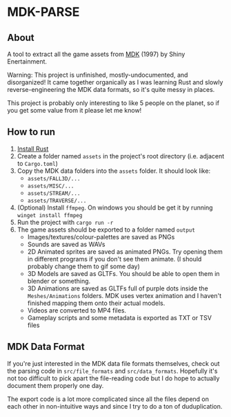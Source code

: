 # MDK-PARSE

## About
A tool to extract all the game assets from [MDK](https://en.wikipedia.org/wiki/MDK) (1997) by Shiny Enertainment.

Warning: This project is unfinished, mostly-undocumented, and disorganized!  It came together organically as I was learning Rust and slowly reverse-engineering the MDK data formats, so it's quite messy in places.

This project is probably only interesting to like 5 people on the planet, so if you get some value from it please let me know!

## How to run
1. [Install Rust](https://www.rust-lang.org/learn/get-started)
2. Create a folder named `assets` in the project's root directory (i.e. adjacent to `Cargo.toml`)
3. Copy the MDK data folders into the `assets` folder.  It should look like:
	* `assets/FALL3D/...`
	* `assets/MISC/...`
	* `assets/STREAM/...`
	* `assets/TRAVERSE/...`
4. (Optional) Install `ffmpeg`.  On windows you should be get it by running `winget install ffmpeg`
5. Run the project with `cargo run -r`
6. The game assets should be exported to a folder named `output`
	* Images/textures/colour-palettes are saved as PNGs
	* Sounds are saved as WAVs
	* 2D Animated sprites are saved as animated PNGs.  Try opening them in different programs if you don't see them animate.  (I should probably change them to gif some day)
	* 3D Models are saved as GLTFs.  You should be able to open them in blender or something.
	* 3D Animations are saved as GLTFs full of purple dots inside the `Meshes/Animations` folders.  MDK uses vertex animation and I haven't finished mapping them onto their actual models.
	* Videos are converted to MP4 files.
	* Gameplay scripts and some metadata is exported as TXT or TSV files


## MDK Data Format
If you're just interested in the MDK data file formats themselves, check out the parsing code in `src/file_formats` and `src/data_formats`.  Hopefully it's not too difficult to pick apart the file-reading code but I do hope to actually document them properly one day.

The export code is a lot more complicated since all the files depend on each other in non-intuitive ways and since I try to do a ton of duduplication.
